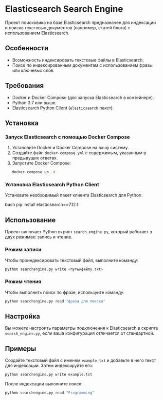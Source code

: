 # Elasticsearch Search Engine

Проект поисковика на базе Elasticsearch предназначен для индексации и поиска текстовых документов (например, статей блога) с использованием Elasticsearch.

## Особенности

- Возможность индексировать текстовые файлы в Elasticsearch.
- Поиск по индексированным документам с использованием фразы или ключевых слов.

## Требования

- Docker и Docker Compose (для запуска Elasticsearch в контейнере).
- Python 3.7 или выше.
- Elasticsearch Python Client (`elasticsearch` пакет).

## Установка

### Запуск Elasticsearch с помощью Docker Compose

1. Установите Docker и Docker Compose на вашу систему.
2. Создайте файл `docker-compose.yml` с содержимым, указанным в предыдущих ответах.
3. Запустите Docker Compose:

   
```bash
   docker-compose up -d
  ``` 

### Установка Elasticsearch Python Client

Установите необходимый пакет клиента Elasticsearch для Python:

bash
pip install elasticsearch==7.12.1

## Использование

Проект включает Python скрипт `search_engine.py`, который работает в двух режимах: запись и чтение.

### Режим записи

Чтобы проиндексировать текстовый файл, выполните команду:

```bash
python searchengine.py write <путькфайлу.txt>
```

### Режим чтения

Чтобы выполнить поиск по фразе, используйте команду:

```bash
python searchengine.py read "фраза для поиска"
```

## Настройка

Вы можете настроить параметры подключения к Elasticsearch в скрипте `search_engine.py`, если ваша конфигурация отличается от стандартной.

## Примеры

Создайте текстовый файл с именем `example.txt` и добавьте в него текст для индексации. Затем индексируйте его:

```bash
python searchengine.py write example.txt
```

После индексации выполните поиск:

```bash
python searchengine.py read "Programming"
```
